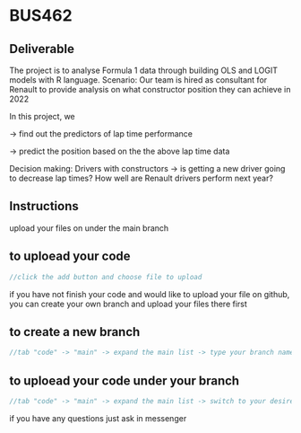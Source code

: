 # BUS462
## Deliverable
The project is to analyse Formula 1 data through building OLS and LOGIT models with R language. 
Scenario: Our team is hired as consultant for Renault to provide analysis on what constructor position they can achieve in 2022

In this project,  we 

-> find out the predictors of lap time performance

-> predict the position based on the the above lap time data

Decision making: 
Drivers with constructors -> is getting a new driver going to decrease lap times?
How well are Renault drivers perform next year?

## Instructions
upload your files on under the main branch
## to uploead your code
```C++
//click the add button and choose file to upload
```
if you have not finish your code and would like to upload your file on github, you can create your own branch and upload your files there first
## to create a new branch
```C++
//tab "code" -> "main" -> expand the main list -> type your branch name (eg. "chloe") -> click create branch under main
```
## to uploead your code under your branch
```C++
//tab "code" -> "main" -> expand the main list -> switch to your desired branch -> click the add button and choose file to upload  
```
if you have any questions just ask in messenger
